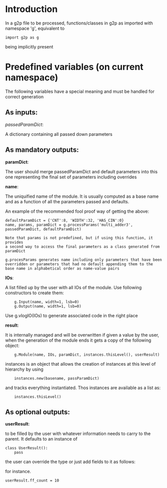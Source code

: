 
# Introduction

In a g2p file to be processed, functions/classes in g2p as imported with namespace 'g', equivalent to

    import g2p as g

being implicitly present


# Predefined variables (on current namespace)

The following variables have a special meaning and must be handled for
correct generation

## As inputs:

*passedParamDict*: 

A dictionary containing all passed down parameters


## As mandatory outputs:

**paramDict**: 

The user should merge passedParamDict and default parameters
into this one representing the final set of parameters including
overrides

**name**: 

The uniquified name of the module. It is usually computed as a base name
and as a function of all the parameters passed and defaults.

An example of the recommended fool proof way of getting the above:

    defaultParamDict = {'CNT':8, 'WIDTH':32, 'HAS_CIN':0}
    name, params, paramDict = g.processParams('multi_adder3', passedParamDict, defaultParamDict)

    Note that params is not predefined, but if using this function, it provides
    a second way to access the final parameters as a class generated from paramDict

    g.procesParams generates name including only parameters that have been
    overridden or parameters that had no default appending them to the 
    base name in alphabetical order as name-value pairs


**IOs**: 

A list filled up by the user with all IOs of the module. Use following
constructors to create them:

        g.Input(name, width=1, lsb=0)
        g.Output(name, width=1, lsb=0)

Use g.vlogIO(IOs) to generate associated code in the right place


**result**: 

It is internally managed and will be overwritten if given a value by the
user, when the generation of the module ends it gets a copy of the 
following object:

        g.Module(name, IOs, paramDict, instances.thisLevel(), userResult)

instances is an object that allows the creation of instances at 
this level of hierarchy by using
    
        instances.new(basename, passParamDict)
    
and tracks everything instantiated. Thos instances are available as a list
as:

        instances.thisLevel()

## As optional outputs:

**userResult**: 

to be filled by the user with whatever information needs
to carry to the parent. It defaults to an instance of

    class UserResult():
        pass

the user can override the type or just add fields to it as follows:

for instance. 

    userResult.ff_count = 10


